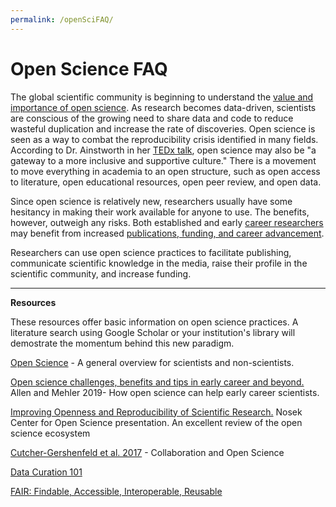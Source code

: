 ```yaml
---
permalink: /openSciFAQ/
---
```


# Open Science FAQ



The global scientific community is beginning to understand the [value and importance of open science](https://theconversation.com/research-transparency-5-questions-about-open-science-answered-76851). As research becomes data-driven, scientists are conscious of the growing need to share data and code to reduce wasteful duplication and increase the rate of discoveries. Open science is seen as a way to combat the reproducibility crisis identified in many fields. According to Dr. Ainstworth in her [TEDx talk](https://www.youtube.com/watch?v=c-bemNZ-IqA), open science may also be "a gateway to a more inclusive and supportive culture." There is a movement to move everything in academia to an open structure, such as open access to literature, open educational resources, open peer review, and open data. 

Since open science is relatively new, researchers usually have some hesitancy in making their work available for anyone to use. The benefits, however, outweigh any risks. Both established and early [career researchers](https://journals.plos.org/plosbiology/article?id=10.1371/journal.pbio.3000246) may benefit from increased [publications, funding, and career advancement](https://elifesciences.org/articles/16800).

Researchers can use open science practices to facilitate publishing, communicate scientific knowledge in the media, raise their profile in the scientific community, and increase funding. 

---

**Resources**

These resources offer basic information on open science practices.  A literature search using Google Scholar or your institution's library will demostrate the momentum behind this new paradigm.

[Open Science](https://theconversation.com/research-transparency-5-questions-about-open-science-answered-76851) - A general overview for scientists and non-scientists.

[Open science challenges, benefits and tips in early career and beyond.](https://journals.plos.org/plosbiology/article?id=10.1371/journal.pbio.3000246) Allen and Mehler 2019- How open science can help early career scientists.

[Improving Openness and Reproducibility of Scientific Research.](https://www.nsf.gov/attachments/132722/public/EHR_ACslides3.pdf)  Nosek Center for Open Science presentation. An excellent review of the open science ecosystem

[Cutcher-Gershenfeld et al. 2017](https://www.nature.com/news/five-ways-consortia-can-catalyse-open-science-1.21706) - Collaboration and Open Science

[Data Curation 101](https://www.dataversity.net/data-curation-101/#)

[FAIR: Findable, Accessible, Interoperable, Reusable](https://www.force11.org/group/fairgroup/fairprinciples)

